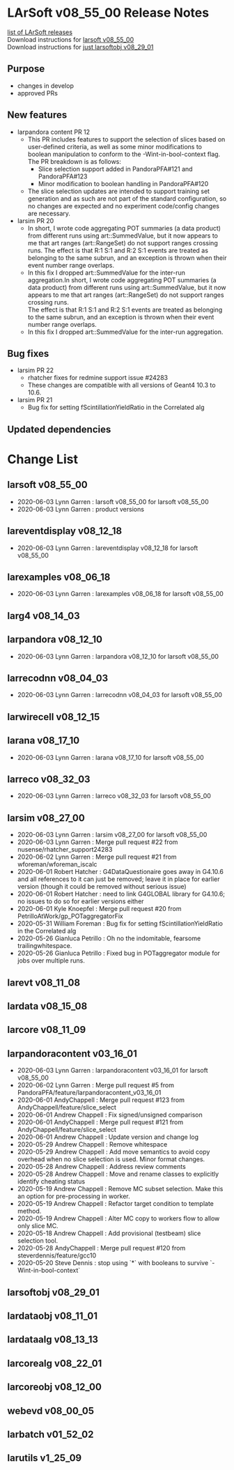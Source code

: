 # LArSoft v08_55_00 Release Notes



[list of LArSoft releases](LArSoft_release_list)  
Download instructions for [larsoft v08_55_00](https://scisoft.fnal.gov/scisoft/bundles/larsoft/v08_55_00/larsoft-v08_55_00.html)  
Download instructions for [just larsoftobj v08_29_01](https://scisoft.fnal.gov/scisoft/bundles/larsoftobj/v08_29_01/larsoftobj-v08_29_01.html)

## Purpose

-   changes in develop
-   approved PRs

## New features

-   larpandora content PR 12
    -   This PR includes features to support the selection of slices based on user-defined criteria, as well as some minor modifications to boolean manipulation to conform to the -Wint-in-bool-context flag. The PR breakdown is as follows:
        -   Slice selection support added in PandoraPFA#121 and PandoraPFA#123
        -   Minor modification to boolean handling in PandoraPFA#120
    -   The slice selection updates are intended to support training set generation and as such are not part of the standard configuration, so no changes are expected and no experiment code/config changes are necessary.
-   larsim PR 20
    -   In short, I wrote code aggregating POT summaries (a data product) from different runs using art::SummedValue, but it now appears to me that art ranges (art::RangeSet) do not support ranges crossing runs. The effect is that R:1 S:1 and R:2 S:1 events are treated as belonging to the same subrun, and an exception is thrown when their event number range overlaps.
    -   In this fix I dropped art::SummedValue for the inter-run aggregation.In short, I wrote code aggregating POT summaries (a data product) from different runs using art::SummedValue, but it now appears to me that art ranges (art::RangeSet) do not support ranges crossing runs.  
        The effect is that R:1 S:1 and R:2 S:1 events are treated as belonging to the same subrun, and an exception is thrown when their event number range overlaps.
    -   In this fix I dropped art::SummedValue for the inter-run aggregation.

## Bug fixes

-   larsim PR 22
    -   rhatcher fixes for redmine support issue \#24283
    -   These changes are compatible with all versions of Geant4 10.3 to 10.6.
-   larsim PR 21
    -   Bug fix for setting fScintillationYieldRatio in the Correlated alg

## Updated dependencies

# Change List

## larsoft v08_55_00

-   2020-06-03 Lynn Garren : larsoft v08_55_00 for larsoft v08_55_00
-   2020-06-03 Lynn Garren : product versions

## lareventdisplay v08_12_18

-   2020-06-03 Lynn Garren : lareventdisplay v08_12_18 for larsoft v08_55_00

## larexamples v08_06_18

-   2020-06-03 Lynn Garren : larexamples v08_06_18 for larsoft v08_55_00

## larg4 v08_14_03

## larpandora v08_12_10

-   2020-06-03 Lynn Garren : larpandora v08_12_10 for larsoft v08_55_00

## larrecodnn v08_04_03

-   2020-06-03 Lynn Garren : larrecodnn v08_04_03 for larsoft v08_55_00

## larwirecell v08_12_15

## larana v08_17_10

-   2020-06-03 Lynn Garren : larana v08_17_10 for larsoft v08_55_00

## larreco v08_32_03

-   2020-06-03 Lynn Garren : larreco v08_32_03 for larsoft v08_55_00

## larsim v08_27_00

-   2020-06-03 Lynn Garren : larsim v08_27_00 for larsoft v08_55_00
-   2020-06-03 Lynn Garren : Merge pull request \#22 from nusense/rhatcher_support24283
-   2020-06-02 Lynn Garren : Merge pull request \#21 from wforeman/wforeman_iscalc
-   2020-06-01 Robert Hatcher : G4DataQuestionaire goes away in G4.10.6 and all references to it can just be removed; leave it in place for earlier version (though it could be removed without serious issue)
-   2020-06-01 Robert Hatcher : need to link G4GLOBAL library for G4.10.6; no issues to do so for earlier versions either
-   2020-06-01 Kyle Knoepfel : Merge pull request \#20 from PetrilloAtWork/gp_POTaggregatorFix
-   2020-05-31 William Foreman : Bug fix for setting fScintillationYieldRatio in the Correlated alg
-   2020-05-26 Gianluca Petrillo : Oh no the indomitable, fearsome trailingwhitespace.
-   2020-05-26 Gianluca Petrillo : Fixed bug in POTaggregator module for jobs over multiple runs.

## larevt v08_11_08

## lardata v08_15_08

## larcore v08_11_09

## larpandoracontent v03_16_01

-   2020-06-03 Lynn Garren : larpandoracontent v03_16_01 for larsoft v08_55_00
-   2020-06-02 Lynn Garren : Merge pull request \#5 from PandoraPFA/feature/larpandoracontent_v03_16_01
-   2020-06-01 AndyChappell : Merge pull request \#123 from AndyChappell/feature/slice_select
-   2020-06-01 Andrew Chappell : Fix signed/unsigned comparison
-   2020-06-01 AndyChappell : Merge pull request \#121 from AndyChappell/feature/slice_select
-   2020-06-01 Andrew Chappell : Update version and change log
-   2020-05-29 Andrew Chappell : Remove whitespace
-   2020-05-29 Andrew Chappell : Add move semantics to avoid copy overhead when no slice selection is used. Minor format changes.
-   2020-05-28 Andrew Chappell : Address review comments
-   2020-05-28 Andrew Chappell : Move and rename classes to explicitly identify cheating status
-   2020-05-19 Andrew Chappell : Remove MC subset selection. Make this an option for pre-processing in worker.
-   2020-05-19 Andrew Chappell : Refactor target condition to template method.
-   2020-05-19 Andrew Chappell : Alter MC copy to workers flow to allow only slice MC.
-   2020-05-18 Andrew Chappell : Add provisional (testbeam) slice selection tool.
-   2020-05-28 AndyChappell : Merge pull request \#120 from steverdennis/feature/gcc10
-   2020-05-20 Steve Dennis : stop using \`\*\` with booleans to survive \`-Wint-in-bool-context\`

## larsoftobj v08_29_01

## lardataobj v08_11_01

## lardataalg v08_13_13

## larcorealg v08_22_01

## larcoreobj v08_12_00

## webevd v08_00_05

## larbatch v01_52_02

## larutils v1_25_09
